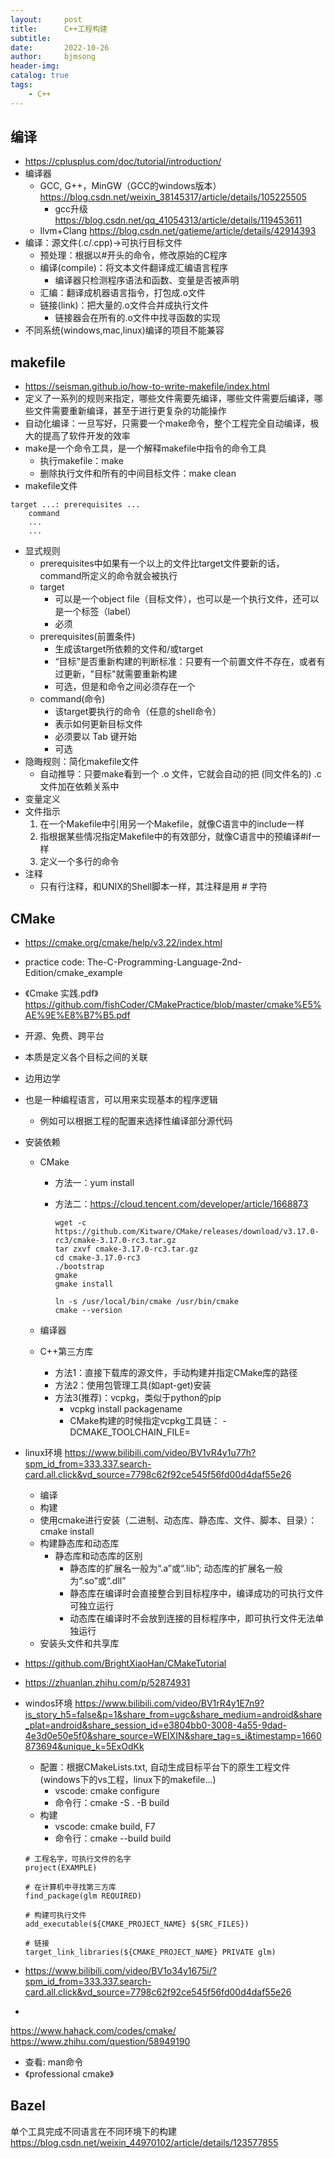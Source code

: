 ```yaml
---
layout:     post
title:      C++工程构建
subtitle:   
date:       2022-10-26
author:     bjmsong
header-img: 
catalog: true
tags:
    - C++
---
```

## 编译
- https://cplusplus.com/doc/tutorial/introduction/
- 编译器
    - GCC, G++，MinGW（GCC的windows版本）
    https://blog.csdn.net/weixin_38145317/article/details/105225505
        - gcc升级
        https://blog.csdn.net/qq_41054313/article/details/119453611
    - llvm+Clang
https://blog.csdn.net/gatieme/article/details/42914393
- 编译：源文件(.c/.cpp)->可执行目标文件
    - 预处理：根据以#开头的命令，修改原始的C程序
    - 编译(compile)：将文本文件翻译成汇编语言程序
        - 编译器只检测程序语法和函数、变量是否被声明
    - 汇编：翻译成机器语言指令，打包成.o文件
    - 链接(link)：把大量的.o文件合并成执行文件
        - 链接器会在所有的.o文件中找寻函数的实现
- 不同系统(windows,mac,linux)编译的项目不能兼容

## makefile
- https://seisman.github.io/how-to-write-makefile/index.html
- 定义了一系列的规则来指定，哪些文件需要先编译，哪些文件需要后编译，哪些文件需要重新编译，甚至于进行更复杂的功能操作
- 自动化编译：一旦写好，只需要一个make命令，整个工程完全自动编译，极大的提高了软件开发的效率
- make是一个命令工具，是一个解释makefile中指令的命令工具
    - 执行makefile：make
    - 删除执行文件和所有的中间目标文件：make clean
- makefile文件

```
target ...: prerequisites ...
    command
    ...
    ...
```

- 显式规则
    - prerequisites中如果有一个以上的文件比target文件要新的话，command所定义的命令就会被执行
    - target
        - 可以是一个object file（目标文件），也可以是一个执行文件，还可以是一个标签（label）
        - 必须
    - prerequisites(前置条件)
        - 生成该target所依赖的文件和/或target
        - “目标”是否重新构建的判断标准：只要有一个前置文件不存在，或者有过更新，"目标"就需要重新构建
        - 可选，但是和命令之间必须存在一个
    - command(命令)
        - 该target要执行的命令（任意的shell命令）
        - 表示如何更新目标文件
        - 必须要以 Tab 键开始
        - 可选
- 隐晦规则：简化makefile文件
    - 自动推导：只要make看到一个 .o 文件，它就会自动的把 (同文件名的) .c 文件加在依赖关系中
- 变量定义
- 文件指示
    1. 在一个Makefile中引用另一个Makefile，就像C语言中的include一样
    2. 指根据某些情况指定Makefile中的有效部分，就像C语言中的预编译#if一样
    3. 定义一个多行的命令
- 注释
    - 只有行注释，和UNIX的Shell脚本一样，其注释是用 # 字符

## CMake
- https://cmake.org/cmake/help/v3.22/index.html
- practice code: The-C-Programming-Language-2nd-Edition/cmake_example
- 《Cmake 实践.pdf》
https://github.com/fishCoder/CMakePractice/blob/master/cmake%E5%AE%9E%E8%B7%B5.pdf
- 开源、免费、跨平台
- 本质是定义各个目标之间的关联
- 边用边学
- 也是一种编程语言，可以用来实现基本的程序逻辑
    - 例如可以根据工程的配置来选择性编译部分源代码
- 安装依赖
    - CMake
        - 方法一：yum install
        - 方法二：https://cloud.tencent.com/developer/article/1668873

            ```
            wget -c https://github.com/Kitware/CMake/releases/download/v3.17.0-rc3/cmake-3.17.0-rc3.tar.gz
            tar zxvf cmake-3.17.0-rc3.tar.gz
            cd cmake-3.17.0-rc3
            ./bootstrap
            gmake
            gmake install

            ln -s /usr/local/bin/cmake /usr/bin/cmake
            cmake --version
            ```

    - 编译器 
    - C++第三方库
        - 方法1：直接下载库的源文件，手动构建并指定CMake库的路径
        - 方法2：使用包管理工具(如apt-get)安装
        - 方法3(推荐)：vcpkg，类似于python的pip
            - vcpkg install packagename
            - CMake构建的时候指定vcpkg工具链： -DCMAKE_TOOLCHAIN_FILE=
- linux环境
https://www.bilibili.com/video/BV1vR4y1u77h?spm_id_from=333.337.search-card.all.click&vd_source=7798c62f92ce545f56fd00d4daf55e26
    - 编译
    - 构建
    - 使用cmake进行安装（二进制、动态库、静态库、文件、脚本、目录）： cmake install
    - 构建静态库和动态库
        - 静态库和动态库的区别
            - 静态库的扩展名一般为“.a”或“.lib”; 动态库的扩展名一般为“.so”或“.dll”
            - 静态库在编译时会直接整合到目标程序中，编译成功的可执行文件可独立运行
            - 动态库在编译时不会放到连接的目标程序中，即可执行文件无法单独运行
    - 安装头文件和共享库
- https://github.com/BrightXiaoHan/CMakeTutorial
- https://zhuanlan.zhihu.com/p/52874931
- windos环境
https://www.bilibili.com/video/BV1rR4y1E7n9?is_story_h5=false&p=1&share_from=ugc&share_medium=android&share_plat=android&share_session_id=e3804bb0-3008-4a55-9dad-4e3d0e50e5f0&share_source=WEIXIN&share_tag=s_i&timestamp=1660873694&unique_k=5ExOdKk
    - 配置：根据CMakeLists.txt, 自动生成目标平台下的原生工程文件(windows下的vs工程，linux下的makefile...)
        - vscode: cmake configure 
        - 命令行：cmake -S . -B build
    - 构建
        - vscode: cmake build, F7
        - 命令行：cmake --build build

    ``` 
    # 工程名字，可执行文件的名字
    project(EXAMPLE)

    # 在计算机中寻找第三方库
    find_package(glm REQUIRED)

    # 构建可执行文件
    add_executable(${CMAKE_PROJECT_NAME} ${SRC_FILES})

    # 链接
    target_link_libraries(${CMAKE_PROJECT_NAME} PRIVATE glm)
    ```

- https://www.bilibili.com/video/BV1o34y1675i/?spm_id_from=333.337.search-card.all.click&vd_source=7798c62f92ce545f56fd00d4daf55e26 
- 
https://www.hahack.com/codes/cmake/
https://www.zhihu.com/question/58949190
- 查看: man命令
- 《professional cmake》

## Bazel
单个工具完成不同语言在不同环境下的构建
https://blog.csdn.net/weixin_44970102/article/details/123577855
